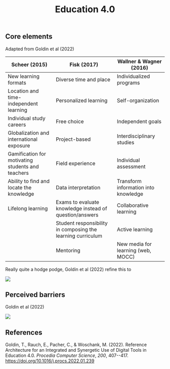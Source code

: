 ﻿---
backlinks:
- title: Concepts
  url: /sense/concepts/concepts.html
title: Education 4.0
---
## Core elements

Adapted from Goldin et al (2022)

| Scheer (2015) | Fisk (2017) |  Wallner & Wagner (2016) |
| --- | --- | --- |
| New learning formats | Diverse time and place | Individualized programs |
| Location and time-independent learning | Personalized learning | Self-organization |
| Individual study careers | Free choice | Independent goals |
| Globalization and international exposure | Project-based |  Interdisciplinary studies |
| Gamification for motivating students and teachers | Field experience | Individual assessment |
| Ability to find and locate the knowledge | Data interpretation | Transform information into knowledge |
| Lifelong learning | Exams to evaluate knowledge instead of question/answers | Collaborative learning | 
| | Student responsibility in composing the learning curriculum | Active learning | 
| | Mentoring | New media for learning (web, MOCC)  |

Really quite a hodge podge, Goldin et al (2022) refine this to 

![](https://djon.es/assets/memex/sense/concepts/images/coreElementsEducation4.png)

## Perceived barriers 

Goldin et al (2022)

![](https://djon.es/assets/memex/sense/concepts/images/barriersEducation4.png)


## References

Goldin, T., Rauch, E., Pacher, C., & Woschank, M. (2022). Reference Architecture for an Integrated and Synergetic Use of Digital Tools in Education 4.0. *Procedia Computer Science*, *200*, 407--417. <https://doi.org/10.1016/j.procs.2022.01.239>